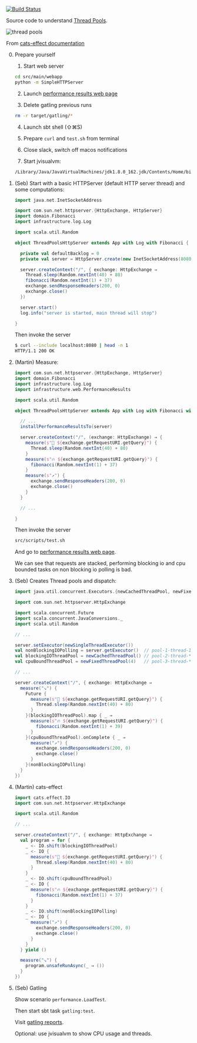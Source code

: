 [![Build Status](https://travis-ci.org/seblm/djspiewak-thread-pools.svg?branch=master)](https://travis-ci.org/seblm/djspiewak-thread-pools)

Source code to understand [Thread Pools](https://gist.github.com/djspiewak/46b543800958cf61af6efa8e072bfd5c).

![thread pools](https://typelevel.org/cats-effect/img/concurrency-thread-pools.png)

From [cats-effect documentation](https://typelevel.org/cats-effect/concurrency/basics.html#choosing-thread-pool)

 0. Prepare yourself
    1. Start web server

    ```bash
    cd src/main/webapp
    python -m SimpleHTTPServer
    ```

    2. Launch [performance results web page](http://localhost:8000)

    3. Delete gatling previous runs

    ```bash
    rm -r target/gatling/*
    ```

    4. Launch sbt shell (⇧⌘S)

    5. Prepare `curl` and `test.sh` from terminal

    6. Close slack, switch off macos notifications

    7. Start jvisualvm:

    ```bash
    /Library/Java/JavaVirtualMachines/jdk1.8.0_162.jdk/Contents/Home/bin/jvisualvm
    ``` 

 1. (Seb) Start with a basic HTTPServer (default HTTP server thread) and some computations:

    ```scala
    import java.net.InetSocketAddress

    import com.sun.net.httpserver.{HttpExchange, HttpServer}
    import domain.Fibonacci
    import infrastructure.log.Log

    import scala.util.Random

    object ThreadPoolsHttpServer extends App with Log with Fibonacci {

      private val defaultBacklog = 0
      private val server = HttpServer.create(new InetSocketAddress(8080), defaultBacklog)

      server.createContext("/", { exchange: HttpExchange ⇒
        Thread.sleep(Random.nextInt(40) + 80)
        fibonacci(Random.nextInt(1) + 37)
        exchange.sendResponseHeaders(200, 0)
        exchange.close()
      })

      server.start()
      log.info("server is started, main thread will stop")

    }
    ```

    Then invoke the server

    ```bash
    $ curl --include localhost:8080 | head -n 1
    HTTP/1.1 200 OK
    ```

 2. (Martin) Measure:

    ```scala
    import com.sun.net.httpserver.{HttpExchange, HttpServer}
    import domain.Fibonacci
    import infrastructure.log.Log
    import infrastructure.web.PerformanceResults

    import scala.util.Random

    object ThreadPoolsHttpServer extends App with Log with Fibonacci with PerformanceResults {

      // ...
      installPerformanceResultsTo(server)

      server.createContext("/", (exchange: HttpExchange) ⇒ {
        measure(s"🚫 ${exchange.getRequestURI.getQuery}") {
          Thread.sleep(Random.nextInt(40) + 80)
        }
        measure(s"🔥 ${exchange.getRequestURI.getQuery}") {
          fibonacci(Random.nextInt(1) + 37)
        }
        measure(s"↗️") {
          exchange.sendResponseHeaders(200, 0)
          exchange.close()
        }
      }

      // ...

    }
    ```

    Then invoke the server

    ```bash
    src/scripts/test.sh
    ```

    And go to [performance results web page](http://localhost:8000).

    We can see that requests are stacked, performing blocking io and cpu bounded tasks on non blocking io polling is
    bad.

 3. (Seb) Creates Thread pools and dispatch:

    ```scala
    import java.util.concurrent.Executors.{newCachedThreadPool, newFixedThreadPool, newSingleThreadExecutor}

    import com.sun.net.httpserver.HttpExchange

    import scala.concurrent.Future
    import scala.concurrent.JavaConversions._
    import scala.util.Random

    // ...

    server.setExecutor(newSingleThreadExecutor())
    val nonBlockingIOPolling = server.getExecutor()  // pool-1-thread-1
    val blockingIOThreadPool = newCachedThreadPool() // pool-2-thread-*
    val cpuBoundThreadPool = newFixedThreadPool(4)   // pool-3-thread-*

    // ...

    server.createContext("/", { exchange: HttpExchange ⇒
      measure("↘️") {
        Future {
          measure(s"🚫 ${exchange.getRequestURI.getQuery}") {
            Thread.sleep(Random.nextInt(40) + 80)
          }
        }(blockingIOThreadPool).map { _ ⇒
          measure(s"🔥 ${exchange.getRequestURI.getQuery}") {
            fibonacci(Random.nextInt(1) + 39)
          }
        }(cpuBoundThreadPool).onComplete { _ ⇒
          measure("↗️") {
            exchange.sendResponseHeaders(200, 0)
            exchange.close()
          }
        }(nonBlockingIOPolling)
      }
    })
    ```

 4. (Martin) cats-effect

    ```scala
    import cats.effect.IO
    import com.sun.net.httpserver.HttpExchange

    import scala.util.Random

    // ...

    server.createContext("/", { exchange: HttpExchange ⇒
      val program = for {
        _ <- IO.shift(blockingIOThreadPool)
        _ <- IO {
          measure(s"🚫 ${exchange.getRequestURI.getQuery}") {
            Thread.sleep(Random.nextInt(40) + 80)
          }
        }
        _ <- IO.shift(cpuBoundThreadPool)
        _ <- IO {
          measure(s"🔥 ${exchange.getRequestURI.getQuery}") {
            fibonacci(Random.nextInt(1) + 37)
          }
        }
        _ <- IO.shift(nonBlockingIOPolling)
        _ <- IO {
          measure("↗️") {
            exchange.sendResponseHeaders(200, 0)
            exchange.close()
          }
        }
      } yield ()

      measure("↘️") {
        program.unsafeRunAsync(_ ⇒ ())
      }
    })
    ```

 5. (Seb) Gatling

    Show scenario `performance.LoadTest`.

    Then start sbt task `gatling:test`.

    Visit [gatling reports](http://localhost:8000/gatling).

    Optional: use jvisualvm to show CPU usage and threads.
